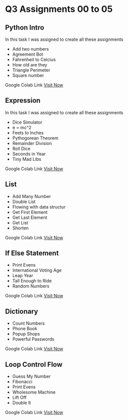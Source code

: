 # Q3 Assignments 00 to 05

## Python Intro
In this task I was assigned to create all these assignments
* Add two numbers
* Agreement Bot
* Fahrenheit to Celcius
* How old are they
* Triangle Perimeter
* Square number

Google Colab Link [Visit Now](https://colab.research.google.com/drive/1LpDYcO8WyvWyyyDKevHukTlYdlDIvaOX?usp=sharing)

## Expression
In this task I was assigned to create all these assignments
* Dice Simulator
* e = mc^2
* Feets to Inches
* Pythogorean Theorem
* Remainder Division
* Roll Dice
* Seconds in Year
* Tiny Mad Libs

Google Colab Link [Visit Now](https://colab.research.google.com/drive/1frudMbIvlZLfosvmF36eJO2_Ney1yMaT?usp=sharing)


## List
* Add Many Number
* Double List
* Flowing with data structur
* Get First Element
* Get Last Element
* Get List
* Shorten

Google Colab Link [Visit Now](https://colab.research.google.com/drive/10a6FDnEdGoVJkXXXSfvy45SNh-hyU-UF?usp=sharing)


## If Else Statement
* Print Evens
* International Voting Age
* Leap Year
* Tall Enough to Ride
* Random Numbers

Google Colab Link [Visit Now](https://colab.research.google.com/drive/14NHhOzed3wOSb0-leWSUtJ8OHBxZUV1W?usp=sharing)


## Dictionary
* Count Numbers
* Phone Book
* Popup Shops
* Powerful Passwords

Google Colab Link [Visit Now](https://colab.research.google.com/drive/1SrN7aVvL18FcW1kQxHO0adj_x8mYe86Q?usp=sharing)

## Loop Control Flow
* Guess My Number
* Fibonacci
* Print Evens
* Wholesome Machine
* Lift Off
* Double It

Google Colab Link [Visit Now](https://colab.research.google.com/drive/19SiUKpyXLd0ffc3RK8wAU_7Tp00UWjUF?usp=sharing)


